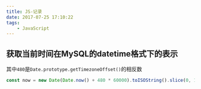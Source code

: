 ```yaml
---
title: JS-记录
date: 2017-07-25 17:10:22
tags:
    - JavaScript
---
```

<!-- more -->

## 获取当前时间在MySQL的datetime格式下的表示
其中`480`是`Date.prototype.getTimezoneOffset()`的相反数
```js
const now = new Date(Date.now() + 480 * 60000).toISOString().slice(0, 19).replace('T', ' ');
```

